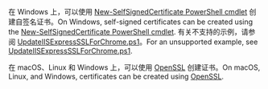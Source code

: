 <span data-ttu-id="d480b-101">在 Windows 上，可以使用 [New-SelfSignedCertificate PowerShell cmdlet](/powershell/module/pkiclient/new-selfsignedcertificate?view=win10-ps) 创建自签名证书。</span><span class="sxs-lookup"><span data-stu-id="d480b-101">On Windows, self-signed certificates can be created using the [New-SelfSignedCertificate PowerShell cmdlet](/powershell/module/pkiclient/new-selfsignedcertificate?view=win10-ps).</span></span> <span data-ttu-id="d480b-102">有关不支持的示例，请参阅 [UpdateIISExpressSSLForChrome.ps1](https://github.com/aspnet/AspNetCore.Docs/tree/master/aspnetcore/includes/make-x509-cert/UpdateIISExpressSSLForChrome.ps1)。</span><span class="sxs-lookup"><span data-stu-id="d480b-102">For an unsupported example, see [UpdateIISExpressSSLForChrome.ps1](https://github.com/aspnet/AspNetCore.Docs/tree/master/aspnetcore/includes/make-x509-cert/UpdateIISExpressSSLForChrome.ps1).</span></span>

<span data-ttu-id="d480b-103">在 macOS、Linux 和 Windows 上，可以使用 [OpenSSL](https://www.openssl.org/) 创建证书。</span><span class="sxs-lookup"><span data-stu-id="d480b-103">On macOS, Linux, and Windows, certificates can be created using [OpenSSL](https://www.openssl.org/).</span></span>
